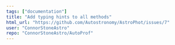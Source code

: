 ```yaml
---
tags: ["documentation"]
title: "Add typing hints to all methods"
html_url: "https://github.com/Autostronomy/AstroPhot/issues/7"
user: "ConnorStoneAstro"
repo: "ConnorStoneAstro/AutoProf"
---
```


